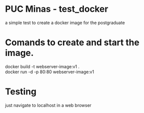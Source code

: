 # PUC Minas - test_docker
a simple test to create a docker image for the postgraduate 

# Comands to create and start the image.

docker build -t webserver-image:v1 .
</br>
docker run -d -p 80:80 webserver-image:v1

# Testing
just navigate to localhost in a web browser
